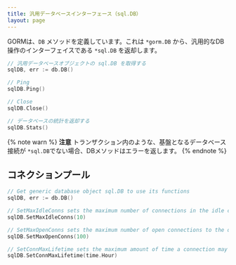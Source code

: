 ```yaml
---
title: 汎用データベースインターフェース（sql.DB）
layout: page
---
```


GORMは、`DB` メソッドを定義しています。これは `*gorm.DB` から、汎用的なDB操作のインターフェイスである `*sql.DB` を返却します。

```go
// 汎用データベースオブジェクトの sql.DB を取得する
sqlDB, err := db.DB()

// Ping
sqlDB.Ping()

// Close
sqlDB.Close()

// データベースの統計を返却する
sqlDB.Stats()
```

{% note warn %}
**注意** トランザクション内のような、基盤となるデータベース接続が `*sql.DB`でない場合、DBメソッドはエラーを返します。
{% endnote %}

## コネクションプール

```go
// Get generic database object sql.DB to use its functions
sqlDB, err := db.DB()

// SetMaxIdleConns sets the maximum number of connections in the idle connection pool.
sqlDB.SetMaxIdleConns(10)

// SetMaxOpenConns sets the maximum number of open connections to the database.
sqlDB.SetMaxOpenConns(100)

// SetConnMaxLifetime sets the maximum amount of time a connection may be reused.
sqlDB.SetConnMaxLifetime(time.Hour)
```
